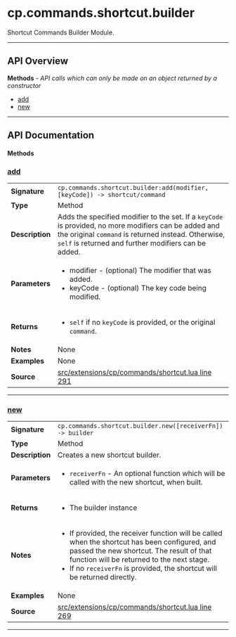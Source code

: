 # cp.commands.shortcut.builder

Shortcut Commands Builder Module.

---

## API Overview
**Methods** - _API calls which can only be made on an object returned by a constructor_
 * [add](#add)
 * [new](#new)


---

## API Documentation

#### Methods


### [add](#add)

|                                             |                                                                                     |
| --------------------------------------------|-------------------------------------------------------------------------------------|
| **Signature**                               | `cp.commands.shortcut.builder:add(modifier, [keyCode]) -> shortcut/command`                                                                    |
| **Type**                                    | Method                                                                     |
| **Description**                             | Adds the specified modifier to the set. If a `keyCode` is provided, no more modifiers can be added and the original `command` is returned instead. Otherwise, `self` is returned and further modifiers can be added.                                                                     |
| **Parameters**                              | <ul><li>modifier - (optional) The modifier that was added.</li><li>keyCode  - (optional) The key code being modified.</li></ul> |
| **Returns**                                 | <ul><li>`self` if no `keyCode` is provided, or the original `command`.</li></ul>          |
| **Notes**                                   | None |
| **Examples**                                | None |
| **Source**                                  | [src/extensions/cp/commands/shortcut.lua line 291](https://github.com/CommandPost/CommandPost/blob/develop/src/extensions/cp/commands/shortcut.lua#L291) |

---


### [new](#new)

|                                             |                                                                                     |
| --------------------------------------------|-------------------------------------------------------------------------------------|
| **Signature**                               | `cp.commands.shortcut.builder.new([receiverFn]) -> builder`                                                                    |
| **Type**                                    | Method                                                                     |
| **Description**                             | Creates a new shortcut builder.                                                                     |
| **Parameters**                              | <ul><li>`receiverFn` - An optional function which will be called with the new shortcut, when built.</li></ul> |
| **Returns**                                 | <ul><li>The builder instance</li></ul>          |
| **Notes**                                   | <ul><li>If provided, the receiver function will be called when the shortcut has been configured, and passed the new shortcut. The result of that function will be returned to the next stage.</li><li>If no `receiverFn` is provided, the shortcut will be returned directly.</li></ul> |
| **Examples**                                | None |
| **Source**                                  | [src/extensions/cp/commands/shortcut.lua line 269](https://github.com/CommandPost/CommandPost/blob/develop/src/extensions/cp/commands/shortcut.lua#L269) |

---

